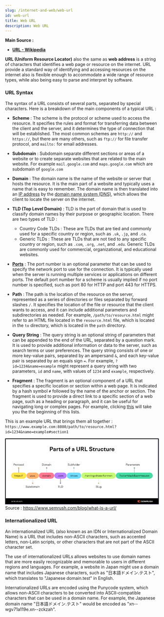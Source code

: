 ```yaml
---
slug: /internet-and-web/web-url
id: web-url
title: Web URL
description: Web URL
---
```


**Main Source :**

- **[URL - Wikipedia](https://en.wikipedia.org/wiki/URL)**

**URL (Uniform Resource Locator)** also the same as **web address** is a string of characters that identifies a web page or resource on the internet. URL provide a standard way of identifying and accessing resources on the internet also is flexible enough to accommodate a wide range of resource types, while also being easy to parse and interpret by software.

### URL Syntax

The syntax of a URL consists of several parts, separated by special characters. Here is a breakdown of the main components of a typical URL :

- **Scheme** : The scheme is the protocol or scheme used to access the resource. It specifies the rules and format for transferring data between the client and the server, and it determines the type of connection that will be established. The most common schemes are `http://` and `https://`, but there are many others, such as `ftp://` for file transfer protocol, and `mailto:` for email addresses.

- **Subdomain** : Subdomain separate different sections or areas of a website or to create separate websites that are related to the main website. For example `mail.google.com` and `maps.google.com` which are subdomain of `google.com`

- **Domain** : The domain name is the name of the website or server that hosts the resource. It is the main part of a website and typically uses a name that is easy to remember. The domain name is then translated into an [IP address](/computer-networking/ip-address) by the [domain name system (DNS)](/computer-networking/dns), which allows the client to locate the server on the internet.

- **TLD (Top Level Domain)** : TLD is the part of domain that is used to classify domain names by their purpose or geographic location. There are two types of TLD :

  - Country Code TLDs : These are TLDs that are tied and commonly used for a specific country or region, such as `.uk`, `.jp`, and `.ca`.
  - Generic TLDs : These are TLDs that are not tied to any specific country or region, such as `.com`, `.org`, `.net`, and `.edu`. Generic TLDs are commonly used for commercial, organizational, and educational websites.

- [**Ports**](/computer-networking/ports) : The port number is an optional parameter that can be used to specify the network port to use for the connection. It is typically used when the server is running multiple services or applications on different ports. The default port number for a scheme is usually implied if no port number is specified, such as port 80 for HTTP and port 443 for HTTPS.

- **Path** : The path is the location of the resource on the server, represented as a series of directories or files separated by forward slashes `/`. It specifies the location of the file or resource that the client wants to access, and it can include additional parameters and subdirectories as needed. For example, `/path/to/resource.html` might refer to an HTML file located in the `resource.html` file, which is located in the `to` directory, which is located in the `path` directory.

- **Query String** : The query string is an optional string of parameters that can be appended to the end of the URL, separated by a question mark. It is used to provide additional information or data to the server, such as search terms or user preferences. The query string consists of one or more key-value pairs, separated by an ampersand `&`, and each key-value pair is separated by an equals sign `=`. For example, `?id=1234&name=example` might represent a query string with two parameters, `id` and `name`, with values of `1234` and `example`, respectively.

- **Fragment** : The fragment is an optional component of a URL that specifies a specific location or section within a web page. It is indicated by a hash symbol `#` followed by the name of the anchor or section. The fragment is used to provide a direct link to a specific section of a web page, such as a heading or paragraph, and it can be useful for navigating long or complex pages. For example, clicking [this](/internet-and-web/web-url#url-syntax) will take you the the beginning of this lists.

This is an example URL that brings them all together :
`https://www.example.com:8080/path/to/resource.html?id=1234&name=example#section1`

![Shows url structure including protocol, subdomain, domain, tld, subfolder, slug and parameter](./url-structure.png)  
Source : https://www.semrush.com/blog/what-is-a-url/

### Internationalized URL

An internationalized URL (also known as an IDN or Internationalized Domain Name) is a URL that includes non-ASCII characters, such as accented letters, non-Latin scripts, or other characters that are not part of the ASCII character set.

The use of internationalized URLs allows websites to use domain names that are more easily recognizable and memorable to users in different regions and languages. For example, a website in Japan might use a domain name that includes Japanese characters, such as "日本語ドメイン.テスト", which translates to "Japanese domain.test" in English.

Internationalized URLs are encoded using the Punycode system, which allows non-ASCII characters to be converted into ASCII-compatible characters that can be used in a domain name. For example, the Japanese domain name "日本語ドメイン.テスト" would be encoded as "xn--wgv71a119e.xn--zckzah".
